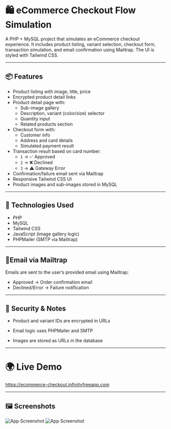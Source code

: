 # 🛍️ eCommerce Checkout Flow Simulation

A PHP + MySQL project that simulates an eCommerce checkout experience. It includes product listing, variant selection, checkout form, transaction simulation, and email confirmation using Mailtrap. The UI is styled with Tailwind CSS.

---

## 📦 Features

- Product listing with image, title, price
- Encrypted product detail links
- Product detail page with:
  - Sub-image gallery
  - Description, variant (color/size) selector
  - Quantity input
  - Related products section
- Checkout form with:
  - Customer info
  - Address and card details
  - Simulated payment result
- Transaction result based on card number:
  - `1` → ✅ Approved
  - `2` → ❌ Declined
  - `3` → ⚠️ Gateway Error
- Confirmation/failure email sent via Mailtrap
- Responsive Tailwind CSS UI
- Product images and sub-images stored in MySQL

---

## 🧰 Technologies Used

- PHP 
- MySQL
- Tailwind CSS
- JavaScript (image gallery logic)
- PHPMailer (SMTP via Mailtrap)

---

## 📧Email via Mailtrap
Emails are sent to the user’s provided email using Mailtrap:
- Approved → Order confirmation email
- Declined/Error → Failure notification


----

## 🔐 Security & Notes
- Product and variant IDs are encrypted in URLs

- Email logic uses PHPMailer and SMTP

- Images are stored as URLs in the database


---


# 🌍 Live Demo
https://ecommerce-checkout.infinityfreeapp.com


--- 

## 🖼️ Screenshots
![App Screenshot]([https://via.placeholder.com/468x300?text=App+Screenshot+Here](https://github.com/aneesh-acharyeah/ecommerce-checkout/blob/main/image1.png))
![App Screenshot]([https://via.placeholder.com/468x300?text=App+Screenshot+Here](https://github.com/aneesh-acharyeah/ecommerce-checkout/blob/main/image2.png))
 

